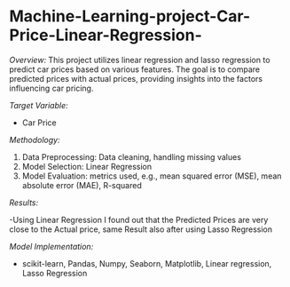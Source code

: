 # Machine-Learning-project-Car-Price-Linear-Regression-
*Overview:*
This project utilizes linear regression and lasso regression to predict car prices based on various features. The goal is to compare predicted prices with actual prices, providing insights into the factors influencing car pricing.

*Target Variable:*

* Car Price

*Methodology:*

1. Data Preprocessing: Data cleaning, handling missing values
2. Model Selection: Linear Regression
3. Model Evaluation:  metrics used, e.g., mean squared error (MSE), mean absolute error (MAE), R-squared

*Results:*

-Using Linear Regression I found out that the Predicted Prices are very close to the Actual price, same Result also after using Lasso Regression

*Model Implementation:*

* scikit-learn, Pandas, Numpy, Seaborn, Matplotlib, Linear regression, Lasso Regression

